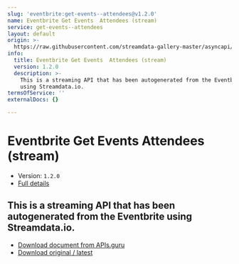 ```yaml
---
slug: 'eventbrite:get-events--attendees@v1.2.0'
name: Eventbrite Get Events  Attendees (stream)
service: get-events--attendees
layout: default
origin: >-
  https://raw.githubusercontent.com/streamdata-gallery-master/asyncapi/master/_listings/eventbrite/eventbrite-get-events--attendees-stream-async.md
info:
  title: Eventbrite Get Events  Attendees (stream)
  version: 1.2.0
  description: >-
    This is a streaming API that has been autogenerated from the Eventbrite
    using Streamdata.io.
termsOfService: ''
externalDocs: {}

---
```

# Eventbrite Get Events  Attendees (stream)

* Version: `1.2.0`
* [Full details](../html/eventbrite:get-events--attendees@v1.2.0.html)




## This is a streaming API that has been autogenerated from the Eventbrite using Streamdata.io.



* [Download document from APIs.guru](https://raw.githubusercontent.com/APIs-guru/asyncapi-directory/master/docs/APIs/eventbrite%3Aget-events--attendees%40v1.2.0.yaml)
* [Download original / latest](https://raw.githubusercontent.com/streamdata-gallery-master/asyncapi/master/_listings/eventbrite/eventbrite-get-events--attendees-stream-async.md)

<script type="application/ld+json">
{
  "@context": "http://schema.org/",
  "@type": "WebAPI",
  "description": "This is a streaming API that has been autogenerated from the Eventbrite using Streamdata.io.",
  "documentation": "",

  "name": "Eventbrite Get Events  Attendees (stream)"
}
</script>
